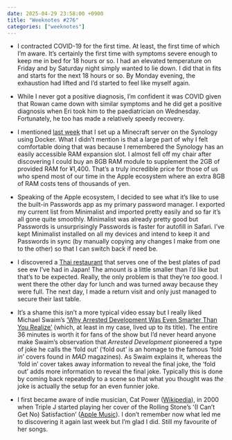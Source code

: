 ```yaml
---
date: 2025-04-29 23:58:00 +0900
title: "Weeknotes #276"
categories: ["weeknotes"]
---
```


- I contracted COVID-19 for the first time. At least, the first time of which I’m aware. It’s certainly the first time with symptoms severe enough to keep me in bed for 18 hours or so. I had an elevated temperature on Friday and by Saturday night simply wanted to lie down. I did that in fits and starts for the next 18 hours or so. By Monday evening, the exhaustion had lifted and I’d started to feel like myself again.

- While I never got a positive diagnosis, I’m confident it was COVID given that Rowan came down with similar symptoms and he did get a positive diagnosis when Eri took him to the paediatrician on Wednesday. Fortunately, he too has made a relatively speedy recovery.

- I mentioned [last week](https://updates.inqk.net/post/1745332740.html) that I set up a Minecraft server on the Synology using Docker. What I didn’t mention is that a large part of why I felt comfortable doing that was because I remembered the Synology has an easily accessible RAM expansion slot. I almost fell off my chair after discovering I could buy an 8GB RAM module to supplement the 2GB of provided RAM for ¥1,400. That’s a truly incredible price for those of us who spend most of our time in the Apple ecosystem where an extra 8GB of RAM costs tens of thousands of yen.

- Speaking of the Apple ecosystem, I decided to see what it’s like to use the built-in Passwords app as my primary password manager. I exported my current list from Minimalist and imported pretty easily and so far it’s all gone quite smoothly. Minimalist was already pretty good but Passwords is unsurprisingly Passwords is faster for autofill in Safari. I’ve kept Minimalist installed on all my devices and intend to keep it and Passwords in sync (by manually copying any changes I make from one to the other) so that I can switch back if need be.

- I discovered a [Thai restaurant](https://akr5852442948.owst.jp) that serves one of the best plates of pad see ew I’ve had in Japan! The amount is a little smaller than I’d like but that’s to be expected. Really, the only problem is that they’re _too_ good. I went there the other day for lunch and was turned away because they were full. The next day, I made a return visit and only just managed to secure their last table.

- It’s a shame this isn’t a more typical video essay but I really liked Michael Swaim’s [‘Why Arrested Development Was Even Smarter Than You Realize’](https://youtu.be/lfvHKGZnfOQ) (which, at least in my case, lived up to its title). The entire 36 minutes is worth it for fans of the show but I’d never heard anyone make Swaim’s observation that _Arrested Development_ pioneered a type of joke he calls the ‘fold out’ (‘fold out’ is an homage to the famous ‘fold _in_’ covers found in _MAD_ magazines). As Swaim explains it, whereas the ‘fold in’ cover takes away information to reveal the final joke, the ‘fold out’ adds more information to reveal the final joke. Typically this is done by coming back repeatedly to a scene so that what you thought was _the_ joke is actually the setup for an even funnier joke.

- I first became aware of indie musician, Cat Power ([Wikipedia](https://en.wikipedia.org/wiki/Cat_Power)), in 2000 when Triple J started playing her cover of the Rolling Stone’s ‘(I Can’t Get No) Satisfaction’ ([Apple Music](https://music.apple.com/jp/album/i-cant-get-no-satisfaction/1589243447?i=1589243458&l=en-US)). I don’t remember now what led me to discovering it again last week but I’m glad I did. Still my favourite of her songs.
